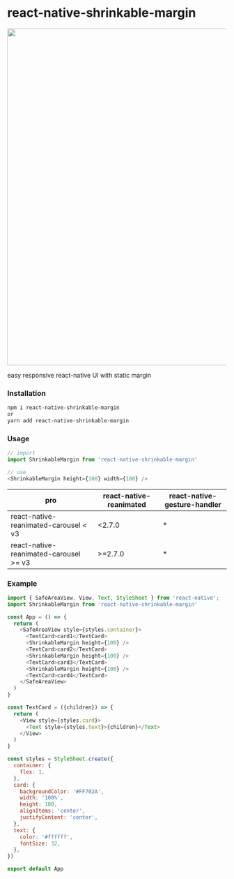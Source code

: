 # react-native-shrinkable-margin #
<img src="https://postimg.cc/cvkCSnvR" width="762" height="772">

easy responsive react-native UI with static margin


### Installation ###
```bash
npm i react-native-shrinkable-margin
or
yarn add react-native-shrinkable-margin
```

### Usage ###
```js
// import
import ShrinkableMargin from 'react-native-shrinkable-margin'

// use
<ShrinkableMargin height={100} width={100} />
```

|                 pro                       | react-native-reanimated | react-native-gesture-handler |
| -------------------------------------- | ----------------------- | ---------------------------- |
| react-native-reanimated-carousel < v3  | <2.7.0                  | \*                           |
| react-native-reanimated-carousel >= v3 | >=2.7.0                 | \*                           |

### Example ###
```js
import { SafeAreaView, View, Text, StyleSheet } from 'react-native';
import ShrinkableMargin from 'react-native-shrinkable-margin'

const App = () => {
  return (
    <SafeAreaView style={styles.container}>
      <TextCard>card1</TextCard>
      <ShrinkableMargin height={100} />
      <TextCard>card2</TextCard>
      <ShrinkableMargin height={100} />
      <TextCard>card3</TextCard>
      <ShrinkableMargin height={100} />
      <TextCard>card4</TextCard>
    </SafeAreaView>
  )
}

const TextCard = ({children}) => {
  return (
    <View style={styles.card}>
      <Text style={styles.text}>{children}</Text>
    </View>
  )
}

const styles = StyleSheet.create({
  container: {
    flex: 1,
  },
  card: {
    backgroundColor: '#FF702A',
    width: '100%',
    height: 100,
    alignItems: 'center',
    justifyContent: 'center',
  },
  text: {
    color: '#ffffff',
    fontSize: 32,
  },
})

export default App
```
